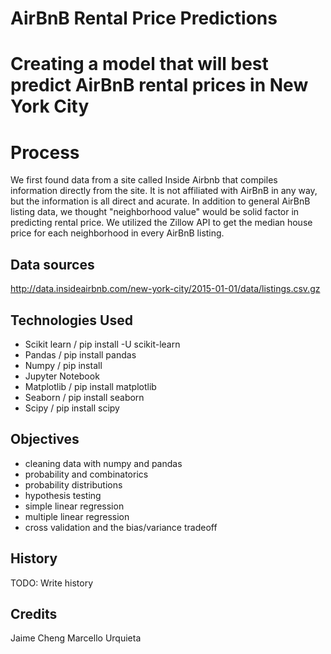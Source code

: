 # AirBnB Rental Price Predictions

# Creating a model that will best predict AirBnB rental prices in New York City

# Process

We first found data from a site called Inside Airbnb that compiles information directly from the site. It is not affiliated with AirBnB in any way, but the information is all direct and acurate.
In addition to general AirBnB listing data, we thought "neighborhood value" would be solid factor in predicting rental price. We utilized the Zillow API to get the median house price for each neighborhood in every AirBnB listing.



## Data sources

http://data.insideairbnb.com/new-york-city/2015-01-01/data/listings.csv.gz


## Technologies Used

* Scikit learn / pip install -U scikit-learn
* Pandas / pip install pandas
* Numpy / pip install 
* Jupyter Notebook
* Matplotlib / pip install matplotlib
* Seaborn / pip install seaborn
* Scipy /  pip install scipy
##

## Objectives

* cleaning data with numpy and pandas
* probability and combinatorics
* probability distributions
* hypothesis testing
* simple linear regression
* multiple linear regression
* cross validation and the bias/variance tradeoff


## History

TODO: Write history

## Credits
Jaime Cheng
Marcello Urquieta


